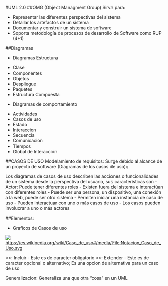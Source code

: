 #UML 2.0
##OMG (Object Managment Group)
Sirva para:
- Representar las diferentes perspectivas del sistema
- Detallar los artefactos de un sistema
- Documentar y construir un sistema de software
- Soporta metodología de procesos de desarrollo de Software como RUP (4+1)

##Diagramas
* Diagramas Estructura
- Clase
- Componentes
- Objetos
- Despliegue
- Paquetes
- Estructura Compuesta

* Diagramas de comportamiento
- Actividades
- Casos de uso
- Estado
- Interaccion
- Secuencia
- Comunicacion
- Tiempos
- Global de Interacción

##CASOS DE USO
Modelamiento de requisitos:
Surge debido al alcance de un proyecto de software (Diagramas de los casos de uso)ç

Los diagramas de casos de uso describen las acciones o funcionalidades de un sistema desde la perspectiva del usuario, sus características son
-Actor: Puede tener diferentes roles
	- Existen fuera del sistema e interactúan con diferentes roles
	- Puede ser una persona, un dispositivo, una conexión a la web, puede ser otro sistema
	- Permiten iniciar una instancia de caso de uso
	- Pueden interactuar con uno o más casos de uso
	- Los casos pueden involucrar a uno o más actores




##Elementos:
- Graficos de Casos de uso

![](https://es.wikipedia.org/wiki/Caso_de_uso#/media/File:Notacion_Caso_de_Uso.svg)
https://es.wikipedia.org/wiki/Caso_de_uso#/media/File:Notacion_Caso_de_Uso.svg

<<Include>>: Incluir - Este es de caracter obligatorio
<<Extend>>: Extender - Este es de caracter opcional o alternativo; Es una opcion de alternativa para un caso de uso

Generalizacion: Generaliza una que otra “cosa” en un UML
